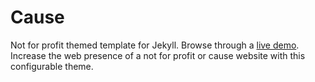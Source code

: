 # Cause

Not for profit themed template for Jekyll. Browse through a [live demo](https://clean-oryx.cloudvent.net/).
Increase the web presence of a not for profit or cause website with this configurable theme.
